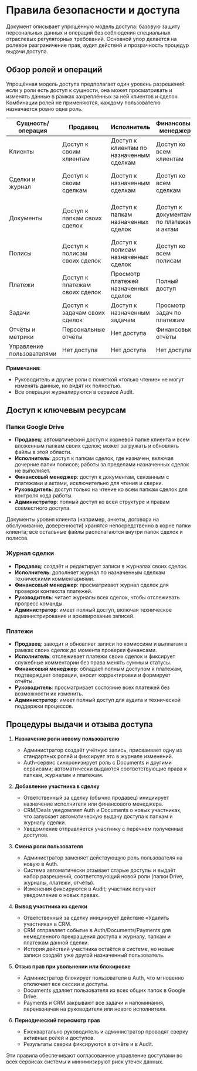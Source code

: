 # Правила безопасности и доступа

Документ описывает упрощённую модель доступа: базовую защиту персональных данных и операций без соблюдения специальных отраслевых регуляторных требований. Основной упор делается на ролевое разграничение прав, аудит действий и прозрачность процедур выдачи доступа.

## Обзор ролей и операций

Упрощённая модель доступа предполагает один уровень разрешений: если у роли есть доступ к сущности, она может просматривать и изменять данные в рамках закреплённых за ней клиентов и сделок. Комбинации ролей не применяются, каждому пользователю назначается ровно одна роль.

| Сущность/операция | Продавец | Исполнитель | Финансовый менеджер | Руководитель | Администратор |
| --- | --- | --- | --- | --- | --- |
| Клиенты | Доступ к своим клиентам | Доступ к клиентам по назначенным сделкам | Доступ ко всем клиентам | Доступ ко всем клиентам | Полный доступ |
| Сделки и журнал | Доступ к своим сделкам | Доступ к назначенным сделкам | Доступ ко всем сделкам | Доступ ко всем сделкам (только чтение) | Полный доступ |
| Документы | Доступ к папкам своих сделок | Доступ к папкам назначенных сделок | Доступ к документам по платежам и актам | Доступ к документам всех сделок (только чтение) | Полный доступ |
| Полисы | Доступ к полисам своих сделок | Доступ к полисам назначенных сделок | Доступ ко всем полисам | Просмотр всех полисов | Полный доступ |
| Платежи | Доступ к платежам своих сделок | Просмотр платежей назначенных сделок | Полный доступ | Просмотр всех платежей | Полный доступ |
| Задачи | Доступ к задачам своих сделок | Доступ к назначенным задачам | Просмотр задач по платежам | Просмотр задач | Полный доступ |
| Отчёты и метрики | Персональные отчёты | Нет доступа | Финансовые отчёты | Все отчёты | Все отчёты |
| Управление пользователями | Нет доступа | Нет доступа | Нет доступа | Нет доступа | Полный доступ |

**Примечания:**
- Руководитель и другие роли с пометкой «только чтение» не могут изменять данные, но видят их полностью.
- Все операции журналируются в сервисе Audit.

## Доступ к ключевым ресурсам

### Папки Google Drive
- **Продавец**: автоматический доступ к корневой папке клиента и всем вложенным папкам своих сделок; может загружать и обновлять файлы в этой области.
- **Исполнитель**: доступ к папкам сделок, где назначен, включая дочерние папки полисов; работы за пределами назначенных сделок не выполняет.
- **Финансовый менеджер**: доступ к документам, связанным с платежами и актами, исключительно для чтения и сверки.
- **Руководитель**: доступ только на чтение ко всем папкам сделок для контроля хода работы.
- **Администратор**: полный доступ ко всей структуре и правам совместного доступа.

Документы уровня клиента (например, анкеты, договора на обслуживание, доверенности) хранятся непосредственно в корне папки клиента; все остальные файлы располагаются внутри папок сделок и полисов.

### Журнал сделки
- **Продавец**: создаёт и редактирует записи в журналах своих сделок.
- **Исполнитель**: дополняет журнал по назначенным сделкам техническими комментариями.
- **Финансовый менеджер**: просматривает журнал сделок для проверки контекста платежей.
- **Руководитель**: читает журналы всех сделок, чтобы отслеживать прогресс команды.
- **Администратор**: имеет полный доступ, включая техническое администрирование и архивирование записей.

### Платежи
- **Продавец**: заводит и обновляет записи по комиссиям и выплатам в рамках своих сделок до момента проверки финансами.
- **Исполнитель**: отслеживает платежи своих сделок и фиксирует служебные комментарии без права менять суммы и статусы.
- **Финансовый менеджер**: обладает полным доступом к платежам, подтверждает операции, вносит корректировки и формирует отчёты.
- **Руководитель**: просматривает состояние всех платежей без возможности их изменить.
- **Администратор**: имеет полный доступ для аудита и технической поддержки процессов.

## Процедуры выдачи и отзыва доступа

1. **Назначение роли новому пользователю**
   - Администратор создаёт учётную запись, присваивает одну из стандартных ролей и фиксирует это в журнале изменений.
   - Auth-сервис синхронизирует роль с Documents и другими сервисами; автоматически выдаются соответствующие права к папкам, журналам и платежам.

2. **Добавление участника в сделку**
   - Ответственный за сделку (обычно продавец) инициирует назначение исполнителя или финансового менеджера.
   - CRM/Deals уведомляет Auth и Documents о новых участниках, что запускает автоматическую выдачу доступа к папкам и журналу сделки.
   - Уведомление отправляется участнику с перечнем полученных доступов.

3. **Смена роли пользователя**
   - Администратор заменяет действующую роль пользователя на новую в Auth.
   - Система автоматически отзывает старые доступы и выдаёт набор разрешений, соответствующий новой роли (папки Drive, журналы, платежи, отчёты).
   - Изменения фиксируются в Audit; участник получает уведомление о новых правах.

4. **Вывод участника из сделки**
   - Ответственный за сделку инициирует действие «Удалить участника» в CRM.
   - CRM отправляет событие в Auth/Documents/Payments для немедленного прекращения доступа к журналу, папкам и платежам данной сделки.
   - История действий участника остаётся в системе, но новые записи создаёт уже другой назначенный пользователь.

5. **Отзыв прав при увольнении или блокировке**
   - Администратор блокирует пользователя в Auth, что мгновенно отключает все сессии и доступы.
   - Documents удаляет пользователя из всех общих папок в Google Drive.
   - Payments и CRM закрывают все задачи и напоминания, переназначая на руководителя или нового исполнителя.

6. **Периодический пересмотр прав**
   - Ежеквартально руководитель и администратор проводят сверку активных ролей и доступов.
   - Результаты сверки фиксируются в отчёте и в Audit.

Эти правила обеспечивают согласованное управление доступами во всех сервисах системы и минимизируют риск утечек данных.

